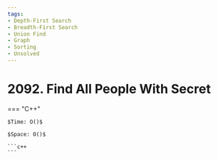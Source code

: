```yaml
---
tags:
- Depth-First Search
- Breadth-First Search
- Union Find
- Graph
- Sorting
- Unsolved
---
```



# 2092. Find All People With Secret

=== "C++"

    $Time: O()$

    $Space: O()$

    ```c++
    ```